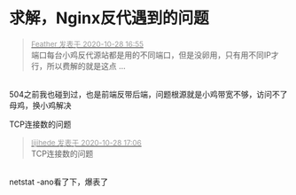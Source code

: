 # 求解，Nginx反代遇到的问题


<div class="quote"><blockquote><font size="2"><a href="https://www.hostloc.com/forum.php?mod=redirect&amp;goto=findpost&amp;pid=9364833&amp;ptid=759456" target="_blank"><font color="#999999">Feather 发表于 2020-10-28 16:55</font></a></font><br />
端口每台小鸡反代源站都是用的不同端口，但是没卵用，只有用不同IP才行，所以费解的就是这点 ...</blockquote></div><br />
504之前我也碰到过，也是前端反带后端，问题根源就是小鸡带宽不够，访问不了母鸡，换小鸡解决

TCP连接数的问题

<div class="quote"><blockquote><font size="2"><a href="https://www.hostloc.com/forum.php?mod=redirect&amp;goto=findpost&amp;pid=9364948&amp;ptid=759456" target="_blank"><font color="#999999">lijihede 发表于 2020-10-28 17:06</font></a></font><br />
TCP连接数的问题</blockquote></div><br />
netstat -ano看了下，爆表了
